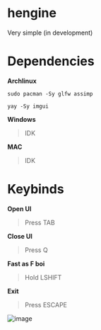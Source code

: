 # hengine

Very simple (in development)

# Dependencies
**Archlinux**
```
sudo pacman -Sy glfw assimp
```
```
yay -Sy imgui
```

**Windows**
> IDK

**MAC**
> IDK

# Keybinds
**Open UI**
> Press TAB

**Close UI**
> Press Q

**Fast as F boi**
> Hold LSHIFT

**Exit**
> Press ESCAPE

![image](https://github.com/abuxTM/hengine/assets/104513379/a77b7d78-92db-418b-95f8-26945c767041)
